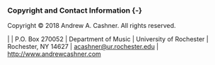 ### Copyright and Contact Information {-}

 Copyright © 2018 Andrew A. Cashner.  All rights reserved.

|
| P.O. Box 270052
| Department of Music
| University of Rochester
| Rochester, NY 14627
| [acashner@ur.rochester.edu](mailto:acashner@ur.rochester.edu)
| <http://www.andrewcashner.com>

